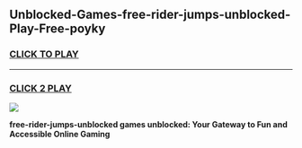 
## Unblocked-Games-free-rider-jumps-unblocked-Play-Free-poyky
<h3>
<a href="https://premium76.site?title=free-rider-jumps-unblocked&ref=18A1">CLICK TO PLAY</a></h3>
<hr>

<h3>
<a href="https://premium76.site?title=free-rider-jumps-unblocked&ref=18A1">CLICK 2 PLAY</a>
  
</h3>

<a href="https://premium76.site?title=free-rider-jumps-unblocked&ref=18A1"><img src="https://clearcache.store/games.png"></a>


**free-rider-jumps-unblocked games unblocked: Your Gateway to Fun and Accessible Online Gaming**
